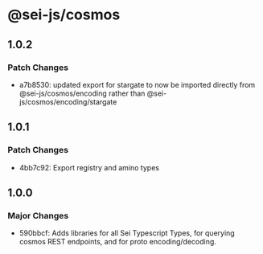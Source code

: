 # @sei-js/cosmos

## 1.0.2

### Patch Changes

- a7b8530: updated export for stargate to now be imported directly from @sei-js/cosmos/encoding rather than @sei-js/cosmos/encoding/stargate

## 1.0.1

### Patch Changes

- 4bb7c92: Export registry and amino types

## 1.0.0

### Major Changes

- 590bbcf: Adds libraries for all Sei Typescript Types, for querying cosmos REST endpoints, and for proto encoding/decoding.
